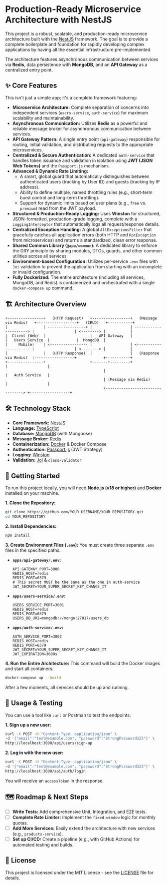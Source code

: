 # Production-Ready Microservice Architecture with NestJS

This project is a robust, scalable, and production-ready microservice architecture built with the [NestJS](https://nestjs.com/) framework. The goal is to provide a complete boilerplate and foundation for rapidly developing complex applications by having all the essential infrastructure pre-implemented.

The architecture features asynchronous communication between services via **Redis**, data persistence with **MongoDB**, and an **API Gateway** as a centralized entry point.

## ✨ Core Features

This isn't just a simple app; it's a complete framework featuring:

- **Microservice Architecture:** Complete separation of concerns into independent services (`users-service`, `auth-service`) for maximum scalability and maintainability.
- **Asynchronous Communication:** Utilizes **Redis** as a powerful and reliable message broker for asynchronous communication between services.
- **API Gateway Pattern:** A single entry point (`api-gateway`) responsible for routing, initial validation, and distributing requests to the appropriate microservices.
- **Centralized & Secure Authentication:** A dedicated `auth-service` that handles token issuance and validation in isolation using **JWT (JSON Web Tokens)** and the `Passport.js` mechanism.
- **Advanced & Dynamic Rate Limiting:**
    - A smart, global guard that automatically distinguishes between authenticated users (tracking by User ID) and guests (tracking by IP address).
    - Ability to define multiple, named throttling rules (e.g., short-term burst control and long-term throttling).
    - Support for dynamic limits based on user plans (e.g., `free` vs. `premium`) read from the JWT payload.
- **Structured & Production-Ready Logging:** Uses **Winston** for structured, JSON-formatted, production-grade logging, complete with a `LoggingInterceptor` that automatically logs all request/response details.
- **Centralized Exception Handling:** A global `AllExceptionsFilter` that gracefully catches all application errors (both HTTP and `RpcException` from microservices) and returns a standardized, clean error response.
- **Shared Common Library (`@app/common`):** A dedicated library to enforce the DRY principle by sharing modules, DTOs, guards, and other common utilities across all services.
- **Environment-based Configuration:** Utilizes per-service `.env` files with `Joi` validation to prevent the application from starting with an incomplete or invalid configuration.
- **Fully Dockerized:** The entire architecture (including all services, MongoDB, and Redis) is containerized and orchestrated with a single `docker-compose up` command.

## 🏗️ Architecture Overview

```
+----------------+   (HTTP Request)   +-----------------+   (Message via Redis)   +------------------+   (CRUD)   +-----------+
|                | -----------------> |                 | ----------------------> |                  | <--------> |           |
|  Client (Web/  |                    |   API Gateway   |                         |   Users Service  |            |  MongoDB  |
|     Mobile)    | <----------------- |                 | <---------------------- |                  | <--------> |           |
|                |   (HTTP Response)  |                 |   (Response via Redis)  |------------------+            +-----------+
+----------------+                    +-------+---------+                         |                  |
                                            |                                   |   Auth Service   |
                                            | (Message via Redis)               |                  |
                                            +---------------------------------> +------------------+
```

## 🛠️ Technology Stack

- **Core Framework:** [NestJS](https://nestjs.com/)
- **Language:** [TypeScript](https://www.typescriptlang.org/)
- **Database:** [MongoDB](https://www.mongodb.com/) (with Mongoose)
- **Message Broker:** [Redis](https://redis.io/)
- **Containerization:** [Docker](https://www.docker.com/) & Docker Compose
- **Authentication:** [Passport.js](http://www.passportjs.org/) (JWT Strategy)
- **Logging:** [Winston](https://github.com/winstonjs/winston)
- **Validation:** [Joi](https://joi.dev/) & `class-validator`

## 🚀 Getting Started

To run this project locally, you will need **Node.js (v18 or higher)** and **Docker** installed on your machine.

**1. Clone the Repository:**

```bash
git clone https://github.com/YOUR_USERNAME/YOUR_REPOSITORY.git
cd YOUR_REPOSITORY
```

**2. Install Dependencies:**

```bash
npm install
```

**3. Create Environment Files (`.env`):**
You must create three separate `.env` files in the specified paths.

- **`apps/api-gateway/.env`:**

    ```env
    API_GATEWAY_PORT=3000
    REDIS_HOST=redis
    REDIS_PORT=6379
    # This secret MUST be the same as the one in auth-service
    JWT_SECRET=YOUR_SUPER_SECRET_KEY_CHANGE_IT
    ```

- **`apps/users-service/.env`:**

    ```env
    USERS_SERVICE_PORT=3001
    REDIS_HOST=redis
    REDIS_PORT=6379
    USERS_DB_URI=mongodb://mongo:27017/users_db
    ```

- **`apps/auth-service/.env`:**

    ```env
    AUTH_SERVICE_PORT=3002
    REDIS_HOST=redis
    REDIS_PORT=6379
    JWT_SECRET=YOUR_SUPER_SECRET_KEY_CHANGE_IT
    JWT_EXPIRATION=3600s
    ```

**4. Run the Entire Architecture:**
This command will build the Docker images and start all containers.

```bash
docker-compose up --build
```

After a few moments, all services should be up and running.

## 🧪 Usage & Testing

You can use a tool like `curl` or Postman to test the endpoints.

**1. Sign up a new user:**

```bash
curl -X POST -H "Content-Type: application/json" \
-d '{"email":"test@example.com", "password":"StrongPassword123"}' \
http://localhost:3000/api/users/sign-up
```

**2. Log in with the new user:**

```bash
curl -X POST -H "Content-Type: application/json" \
-d '{"email":"test@example.com", "password":"StrongPassword123"}' \
http://localhost:3000/api/auth/login
```

You will receive an `accessToken` in the response.

## 🗺️ Roadmap & Next Steps

- [ ] **Write Tests:** Add comprehensive Unit, Integration, and E2E tests.
- [ ] **Complete Rate Limiter:** Implement the `fixed-window` logic for monthly quotas.
- [ ] **Add More Services:** Easily extend the architecture with new services (e.g., `products-service`).
- [ ] **Set up CI/CD:** Create a pipeline (e.g., with GitHub Actions) for automated testing and builds.

## 📄 License

This project is licensed under the MIT License - see the [LICENSE](https://www.google.com/search?q=LICENSE) file for details.
